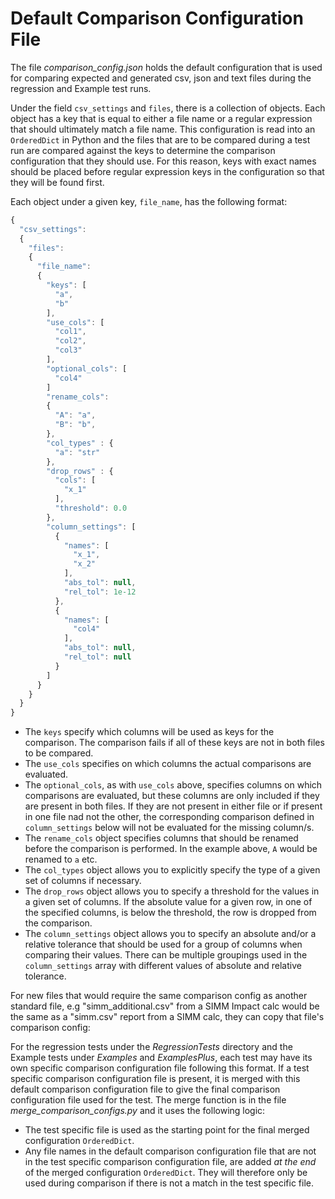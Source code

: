 # Default Comparison Configuration File

The file *comparison_config.json* holds the default configuration that is used for comparing expected and generated csv, json and text files during the regression and Example test runs.

Under the field `csv_settings` and `files`, there is a collection of objects. Each object has a key that is equal to either a file name or a regular expression that should ultimately match a file name. This configuration is read into an `OrderedDict` in Python and the files that are to be compared during a test run are compared against the keys to determine the comparison configuration that they should use. For this reason, keys with exact names should be placed before regular expression keys in the configuration so that they will be found first.

Each object under a given key, `file_name`, has the following format:
  ```js
  {
    "csv_settings":
    {
      "files":
      {
        "file_name":
        {
          "keys": [
            "a",
            "b"
          ],
          "use_cols": [
            "col1",
            "col2",
            "col3"
          ],
          "optional_cols": [
            "col4"
          ]
          "rename_cols":
          {
            "A": "a",
            "B": "b",
          },
          "col_types" : {
            "a": "str"
          },
          "drop_rows" : {
            "cols": [
              "x_1"
            ],
            "threshold": 0.0
          },
          "column_settings": [
            {
              "names": [
                "x_1",
                "x_2"
              ],
              "abs_tol": null,
              "rel_tol": 1e-12
            },
            {
              "names": [
                "col4"
              ],
              "abs_tol": null,
              "rel_tol": null
            }
          ]
        }
      }
    }
  }
  ```

- The `keys` specify which columns will be used as keys for the comparison. The comparison fails if all of these keys are not in both files to be compared.
- The `use_cols` specifies on which columns the actual comparisons are evaluated.
- The `optional_cols`, as with `use_cols` above, specifies columns on which comparisons are evaluated, but these columns are only included if they are present in both files. If they are not present in either file or if present in one file nad not the other, the corresponding comparison defined in `column_settings` below will not be evaluated for the missing column/s.
- The `rename_cols` object specifies columns that should be renamed before the comparison is performed. In the example above, `A` would be renamed to `a` etc.
- The `col_types` object allows you to explicitly specify the type of a given set of columns if necessary.
- The `drop_rows` object allows you to specify a threshold for the values in a given set of columns. If the absolute value for a given row, in one of the specified columns, is below the threshold, the row is dropped from the comparison.
- The `column_settings` object allows you to specify an absolute and/or a relative tolerance that should be used for a group of columns when comparing their values. There can be multiple groupings used in the `column_settings` array with different values of absolute and relative tolerance.

For new files that would require the same comparison config as another standard file, e.g "simm_additional.csv" from a SIMM Impact calc would be the same as a "simm.csv" report from a SIMM calc, they can copy that file's comparison config:

For the regression tests under the *RegressionTests* directory and the Example tests under *Examples* and *ExamplesPlus*, each test may have its own specific comparison configuration file following this format. If a test specific comparison configuration file is present, it is merged with this default comparison configuration file to give the final comparison configuration file used for the test. The merge function is in the file *merge_comparison_configs.py* and it uses the following logic:
- The test specific file is used as the starting point for the final merged configuration `OrderedDict`.
- Any file names in the default comparison configuration file that are not in the test specific comparison configuration file, are added *at the end* of the merged configuration `OrderedDict`. They will therefore only be used during comparison if there is not a match in the test specific file.
